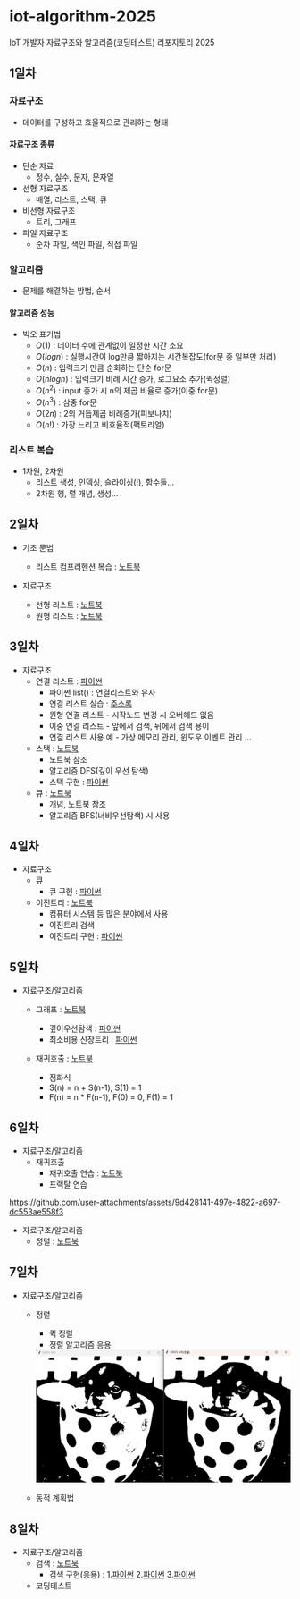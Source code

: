# iot-algorithm-2025
IoT 개발자 자료구조와 알고리즘(코딩테스트) 리포지토리 2025

## 1일차

### 자료구조
- 데이터를 구성하고 효울적으로 관리하는 형태

#### 자료구조 종류
- 단순 자료
    - 정수, 실수, 문자, 문자열
- 선형 자료구조
    - 배열, 리스트, 스택, 큐
- 비선형 자료구조
    - 트리, 그래프
- 파일 자료구조
    - 순차 파일, 색인 파일, 직접 파일

### 알고리즘
- 문제를 해결하는 방법, 순서

#### 알고리즘 성능
- 빅오 표기법
    - $O(1)$ : 데이터 수에 관계없이 일정한 시간 소요
    - $O(logn)$ : 실행시간이 log만큼 짧아지는 시간복잡도(for문 중 일부만 처리)
    - $O(n)$ : 입력크기 만큼 순회하는 단순 for문
    - $O(n log n)$ : 입력크기 비례 시간 증가, 로그요소 추가(퀵정렬)
    - $O(n^2)$ : input 증가 시 n의 제곱 비율로 증가(이중 for문)
    - $O(n^3)$ : 삼중 for문
    - $O(2n)$ : 2의 거듭제곱 비례증가(피보나치)
    - $O(n!)$ : 가장 느리고 비효율적(팩토리얼)

### 리스트 복습
- 1차원, 2차원
    - 리스트 생성, 인덱싱, 슬라이싱(!), 함수들...
    - 2차원 행, 렬 개념, 생성...

## 2일차

- 기초 문법
    - 리스트 컴프리헨션 복습 : [노트북](./day02/da01_list_again.ipynb)
    
- 자료구조
    - 선형 리스트 : [노트북](./day02/da02_linear_list.ipynb)
    - 원형 리스트 : [노트북](./day02/da04_linked_list.ipynb)

## 3일차
- 자료구조
    - 연결 리스트 : [파이썬](./day03/da01_linked_list.py)
        - 파이썬 list() : 연결리스트와 유사
        - 연결 리스트 실습 : [주소록](./day03/da10_bussiness_card_management.py)
        - 원형 연결 리스트 - 시작노드 변경 시 오버헤드 없음
        - 이중 연결 리스트 - 앞에서 검색, 뒤에서 검색 용이
        - 연결 리스트 사용 예 - 가상 메모리 관리, 윈도우 이벤트 관리 ...
    - 스택 : [노트북](./day03/da02_stack.ipynb)
        - 노트북 참조
        - 알고리즘 DFS(깊이 우선 탐색)
        - 스택 구현 : [파이썬](./day03/da03_stack.py)
    - 큐 : [노트북](./day03/da04_queue.ipynb)
        - 개념, 노트북 참조
        - 알고리즘 BFS(너비우선탐색) 시 사용

## 4일차
- 자료구조
    - 큐
        - 큐 구현 : [파이썬](./day04/da01_queue.py)
    - 이진트리 : [노트북](./day04/da02_binary_tree.ipynb)
        - 컴퓨터 시스템 등 많은 분야에서 사용
        - 이진트리 검색
        - 이진트리 구현 : [파이썬](./day04/da03_binary_tree.py)
    
## 5일차
- 자료구조/알고리즘
    - 그래프 : [노트북](./day05/da01_graph.ipynb)
        - 깊이우선탐색 : [파이썬](./day05/da02_dfs.py)
        - 최소비용 신장트리 : [파이썬](./day05//da03_min_cost_spanningtree.py)

    - 재귀호출 : [노트북](./day05/da04_graph_findstore.py)
        - 점화식
        - S(n) = n + S(n-1), S(1) = 1
        - F(n) = n * F(n-1), F(0) = 0, F(1) = 1

## 6일차
- 자료구조/알고리즘
    - 재귀호출
        - 재귀호출 연습 : [노트북](./day06/da01_recursive_practice.ipynb)
        - 프랙탈 연습



https://github.com/user-attachments/assets/9d428141-497e-4822-a697-dc553ae558f3



- 자료구조/알고리즘
    - 정렬 : [노트북](./day06/da04_sort.ipynb)

## 7일차
- 자료구조/알고리즘
    - 정렬
        - 퀵 정렬
        - 정렬 알고리즘 응용
    
       <img src="./image/da004.png" width="600">

    - 동적 계획법

## 8일차
- 자료구조/알고리즘
    - 검색 : [노트북](./day08/da01_search.ipynb)
        - 검색 구현(응용) : 1.[파이썬](./day08/da10_search_practice.py) 2.[파이썬](./day08/da11_search_practice.py) 3.[파이썬](./day08/da12_search_practice.py)
    - 코딩테스트
